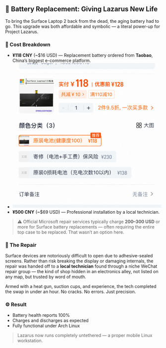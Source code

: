 
## 🔋 Battery Replacement: Giving Lazarus New Life

To bring the Surface Laptop 2 back from the dead, the aging battery had to go. This upgrade was both affordable and symbolic — a literal power-up for Project Lazarus.

### 🧾 Cost Breakdown

- **¥118 CNY** (~$16 USD) — Replacement battery ordered from **Taobao**, China’s biggest e-commerce platform.
- ![Taobao page](IMAGES/batterypage.jpeg)
- **¥500 CNY** (~$69 USD) — Professional installation by a local technician.

> ⚠️ Official Microsoft repair services typically charge **$200–$300 USD** or more for Surface battery replacements — often requiring the entire top case to be replaced. That wasn’t an option here.

### 🔧 The Repair

Surface devices are notoriously difficult to open due to adhesive-sealed screens. Rather than risk breaking the display or damaging internals, the repair was handed off to a **local technician** found through a niche WeChat repair group — the kind of shop hidden in an electronics alley, not listed on any map, but trusted by word of mouth.

Armed with a heat gun, suction cups, and experience, the tech completed the swap in under an hour. No cracks. No errors. Just precision.

### ⚙️ Result

- Battery health reports 100%
- Charges and discharges as expected
- Fully functional under Arch Linux

> Lazarus now runs completely untethered — a proper mobile Linux workstation.


